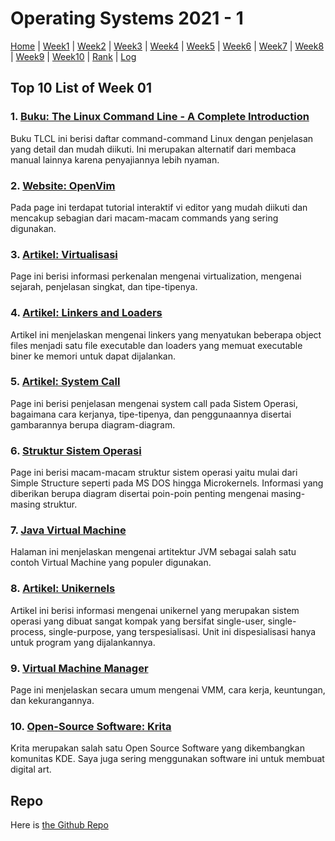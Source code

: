 
# Operating Systems 2021 - 1

[Home](../) | 
[Week1](w01) | 
[Week2](w02) | 
[Week3](w03) | 
[Week4](w04) | 
[Week5](w05) | 
[Week6](w06) | 
[Week7](w07) | 
[Week8](w08) | 
[Week9](w09) | 
[Week10](w10) | 
[Rank](TXT/myrank.txt) | 
[Log](TXT/mylog.txt)

## Top 10 List of Week 01

### 1. [Buku: The Linux Command Line - A Complete Introduction](http://linuxcommand.org/tlcl.php)  
Buku TLCL ini berisi daftar command-command Linux dengan penjelasan yang detail dan mudah diikuti.
Ini merupakan alternatif dari membaca manual lainnya karena penyajiannya lebih nyaman.

### 2. [Website: OpenVim](https://www.openvim.com/)  
Pada page ini terdapat tutorial interaktif vi editor yang mudah diikuti dan mencakup sebagian dari macam-macam commands yang sering digunakan.

### 3. [Artikel: Virtualisasi](https://www.redhat.com/en/topics/virtualization/what-is-virtualization)  
Page ini berisi informasi perkenalan mengenai virtualization, mengenai sejarah, penjelasan singkat, dan tipe-tipenya. 

### 4. [Artikel: Linkers and Loaders](https://www.linuxjournal.com/article/6463)  
Artikel ini menjelaskan mengenai linkers yang menyatukan beberapa object files menjadi satu file executable dan loaders yang memuat executable biner ke memori untuk dapat dijalankan.

### 5. [Artikel: System Call](https://www.guru99.com/system-call-operating-system.html)  
Page ini berisi penjelasan mengenai system call pada Sistem Operasi, bagaimana cara kerjanya, tipe-tipenya, dan penggunaannya disertai gambarannya berupa diagram-diagram.

### 6. [Struktur Sistem Operasi](http://faculty.salina.k-state.edu/tim/ossg/Introduction/struct.html)  
Page ini berisi macam-macam struktur sistem operasi yaitu mulai dari Simple Structure seperti pada MS DOS hingga Microkernels. Informasi yang diberikan berupa diagram disertai poin-poin penting mengenai masing-masing struktur.

### 7. [Java Virtual Machine](https://techvidvan.com/tutorials/java-virtual-machine/)  
Halaman ini menjelaskan mengenai artitektur JVM sebagai salah satu contoh Virtual Machine yang populer digunakan.

### 8. [Artikel: Unikernels](https://www.forbes.com/sites/janakirammsv/2016/01/26/unikernels-the-shiny-new-object-in-the-cloud/?sh=30b43eb432b8)  
Artikel ini berisi informasi mengenai unikernel yang merupakan sistem operasi yang dibuat sangat kompak yang bersifat single-user, single-process, single-purpose, yang terspesialisasi. Unit ini dispesialisasi hanya untuk program yang dijalankannya.

### 9. [Virtual Machine Manager](http://techgenix.com/about-virtual-machine-manager)  
Page ini menjelaskan secara umum mengenai VMM, cara kerja, keuntungan, dan kekurangannya.

### 10. [Open-Source Software: Krita](https://krita.org/en/)  
Krita merupakan salah satu Open Source Software yang dikembangkan komunitas KDE. Saya juga sering menggunakan software ini untuk membuat digital art.


## Repo
Here is [the Github Repo](https://github.com/ni-tami/os211)
